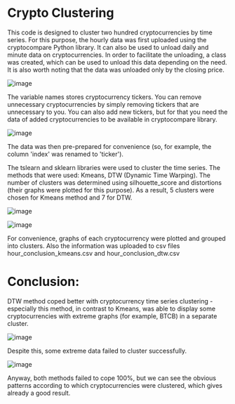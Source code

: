# Crypto Clustering
This code is designed to cluster two hundred cryptocurrencies by time series. For this purpose, the hourly data was first uploaded using the cryptocompare Python library. It can also be used to unload daily and minute data on cryptocurrencies. In order to facilitate the unloading, a class was created, which can be used to unload this data depending on the need. It is also worth noting that the data was unloaded only by the closing price.

![image](https://user-images.githubusercontent.com/87248163/136692785-2f637507-7bf9-430e-939d-c324ad5f256d.png)


The variable names stores cryptocurrency tickers. You can remove unnecessary cryptocurrencies by simply removing tickers that are unnecessary to you. You can also add new tickers, but for that you need the data of added cryptocurrencies to be available in cryptocompare library.

![image](https://user-images.githubusercontent.com/87248163/136692809-343b5b0f-12e8-48e7-bd68-53ae61f26bfa.png)


The data was then pre-prepared for convenience (so, for example, the column 'index' was renamed to 'ticker').

The tslearn and sklearn libraries were used to cluster the time series. The methods that were used: Kmeans, DTW (Dynamic Time Warping). The number of clusters was determined using silhouette_score and distortions (their graphs were plotted for this purpose). As a result, 5 clusters were chosen for Kmeans method and 7 for DTW. 

![image](https://user-images.githubusercontent.com/87248163/136692854-62ff3506-bdd7-4ca2-92b1-6a40e9037894.png)

![image](https://user-images.githubusercontent.com/87248163/136692868-f2e7439d-35c2-4cc9-bddf-96634d1d8973.png)


For convenience, graphs of each cryptocurrency were plotted and grouped into clusters. Also the information was uploaded to csv files hour_conclusion_kmeans.csv and hour_conclusion_dtw.csv

# Conclusion:
DTW method coped better with cryptocurrency time series clustering - especially this method, in contrast to Kmeans, was able to display some cryptocurrencies with extreme graphs (for example, BTCB) in a separate cluster. 

![image](https://user-images.githubusercontent.com/87248163/136692911-61886d9e-1913-4153-abd6-0778f3f0e517.png)

Despite this, some extreme data failed to cluster successfully. 

![image](https://user-images.githubusercontent.com/87248163/136692954-c3462e0c-edf4-4577-8f05-e80cd0ef9756.png)

Anyway, both methods failed to cope 100%, but we can see the obvious patterns according to which cryptocurrencies were clustered, which gives already a good result.


